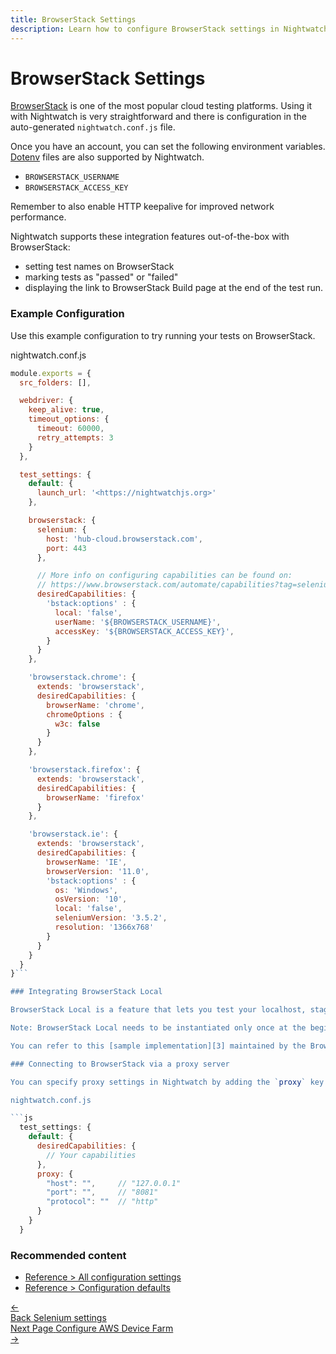 ```yaml
---
title: BrowserStack Settings
description: Learn how to configure BrowserStack settings in Nightwatch
---
```


# BrowserStack Settings

[BrowserStack][1] is one of the most popular cloud testing platforms. Using it with Nightwatch is very straightforward and there is configuration in the auto-generated `nightwatch.conf.js` file.

Once you have an account, you can set the following environment variables. [Dotenv][2] files are also supported by Nightwatch.

- `BROWSERSTACK_USERNAME`
- `BROWSERSTACK_ACCESS_KEY`

Remember to also enable HTTP keepalive for improved network performance.

Nightwatch supports these integration features out-of-the-box with BrowserStack:

- setting test names on BrowserStack
- marking tests as "passed" or "failed"
- displaying the link to BrowserStack Build page at the end of the test run.

### Example Configuration

Use this example configuration to try running your tests on BrowserStack.

nightwatch.conf.js

```js
module.exports = {
  src_folders: [],

  webdriver: {
    keep_alive: true,
    timeout_options: {
      timeout: 60000,
      retry_attempts: 3
    }
  },

  test_settings: {
    default: {
      launch_url: '<https://nightwatchjs.org>'
    },

    browserstack: {
      selenium: {
        host: 'hub-cloud.browserstack.com',
        port: 443
      },

      // More info on configuring capabilities can be found on:
      // https://www.browserstack.com/automate/capabilities?tag=selenium-4
      desiredCapabilities: {
        'bstack:options' : {
          local: 'false',
          userName: '${BROWSERSTACK_USERNAME}',
          accessKey: '${BROWSERSTACK_ACCESS_KEY}',
        }
      }
    },

    'browserstack.chrome': {
      extends: 'browserstack',
      desiredCapabilities: {
        browserName: 'chrome',
        chromeOptions : {
          w3c: false
        }
      }
    },

    'browserstack.firefox': {
      extends: 'browserstack',
      desiredCapabilities: {
        browserName: 'firefox'
      }
    },

    'browserstack.ie': {
      extends: 'browserstack',
      desiredCapabilities: {
        browserName: 'IE',
        browserVersion: '11.0',
        'bstack:options' : {
          os: 'Windows',
          osVersion: '10',
          local: 'false',
          seleniumVersion: '3.5.2',
          resolution: '1366x768'
        }
      }
    }
  }
}```

### Integrating BrowserStack Local

BrowserStack Local is a feature that lets you test your localhost, staging or other private websites not accessible publicly. In order to use this feature, you need to download the [browserstack-local][4] package and run it with your test suite.

Note: BrowserStack Local needs to be instantiated only once at the beginning of your build and stopped once all the tests execution has completed.

You can refer to this [sample implementation][3] maintained by the BrowserStack team.

### Connecting to BrowserStack via a proxy server

You can specify proxy settings in Nightwatch by adding the `proxy` key in your `nightwatch.conf.js`

nightwatch.conf.js

```js
  test_settings: {
    default: {
      desiredCapabilities: {
        // Your capabilities
      },
      proxy: {
        "host": "",     // "127.0.0.1"
        "port": "",     // "8081"
        "protocol": ""  // "http"
      }
    }
  }
```

[1]: https://browserstack.com
[2]: https://www.npmjs.com/package/dotenv

### Recommended content

- [Reference > All configuration settings](https://nightwatchjs.org/guide/reference/settings.html)
- [Reference > Configuration defaults](https://nightwatchjs.org/guide/reference/defaults.html)

 <div class="doc-pagination pt-40">
  <div class="previous">
    <a href="/guide/configuration/selenium-settings.html">
      <span>←</span>
        <div class="d-flex flex-column">
          <span class="smallT">Back</span>
          <span class="bigT">Selenium settings</span>
        </div>
    </a>
  </div>
  <div class="next">
    <a href="/guide/configuration/aws-devicefarm-settings.html">
        <div class="d-flex flex-column">
          <span class="smallT">Next Page</span>
          <span class="bigT">Configure AWS Device Farm</span>
        </div>
        <span>→</span>
    </a>
  </div>
</div>
